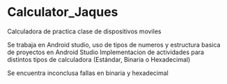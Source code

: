 # Calculator_Jaques
Calculadora de practica clase de dispositivos moviles

Se trabaja en Android studio, uso de tipos de numeros y estructura basica de proyectos en Android Studio
Implementacion de actividades para distintos tipos de calculadora (Estándar, Binaria o Hexadecimal)

Se encuentra inconclusa fallas en binaria y hexadecimal

